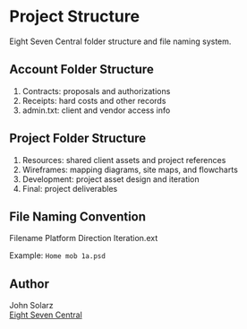 Project Structure
=================

Eight Seven Central folder structure and file naming system.

Account Folder Structure
------------------------

1. Contracts: proposals and authorizations
2. Receipts: hard costs and other records
3. admin.txt: client and vendor access info

Project Folder Structure
------------------------

1. Resources: shared client assets and project references
2. Wireframes: mapping diagrams, site maps, and flowcharts
3. Development: project asset design and iteration
4. Final: project deliverables

File Naming Convention
----------------------

Filename Platform Direction Iteration.ext

Example: `Home mob 1a.psd`

Author
------

John Solarz<br>
[Eight Seven Central](http://eightsevencentral.com)
